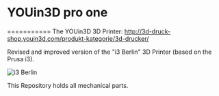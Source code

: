 # YOUin3D pro one
===========
The YOUin3D 3D Printer:
http://3d-druck-shop.youin3d.com/produkt-kategorie/3d-drucker/


Revised and improved version of the "i3 Berlin" 3D Printer (based on the Prusa i3).

![i3 Berlin](https://raw.githubusercontent.com/wiki/i3berlin/printer/media/i3berlin/Front_Left_perspective.jpg)

This Repository holds all mechanical parts.
